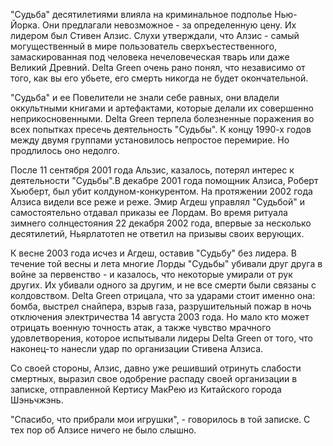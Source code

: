 "Судьба" десятилетиями влияла на криминальное подполье Нью-Йорка. Они предлагали невозможное - за определенную цену. Их лидером был Стивен Алзис. Слухи утверждали, что Алзис - самый могущественный в мире пользователь сверхъестественного, замаскированная под человека нечеловеческая тварь или даже Великий Древний. Delta Green очень рано понял, что независимо от того, как вы его убьете, его смерть никогда не будет окончательной.

"Судьба" и ее Повелители не знали себе равных, они владели оккультными книгами и артефактами, которые делали их совершенно неприкосновенными. Delta Green терпела болезненные поражения во всех попытках пресечь деятельность "Судьбы". К концу 1990-х годов между двумя группами установилось непростое перемирие. Но продлилось оно недолго.

После 11 сентября 2001 года Альзис, казалось, потерял интерес к деятельности "Судьбы".В декабре 2001 года помощник Алзиса, Роберт Хьюберт, был убит колдуном-конкурентом. 
На протяжении 2002 года Алзиса видели все реже и реже. Эмир Агдеш управлял "Судьбой" и самостоятельно отдавал приказы ее Лордам. Во время ритуала зимнего солнцестояния 22 декабря 2002 года, впервые за несколько десятилетий, Ньярлатотеп не ответил на призывы своих верующих. 

К весне 2003 года исчез и Агдеш, оставив "Судьбу" без лидера. В течение той весны и лета многие Лорды "Судьбы" убивали друг друга в войне за первенство - и казалось, что некоторые умирали от рук других. Их убивали одного за другим, и не все смерти были связаны с колдовством. Delta Green отрицала, что за ударами стоит именно она: бомба, выстрел снайпера, взрыв газа, разрушительный пожар в ночь отключения электричества 14 августа 2003 года. Но мало кто может отрицать военную точность атак, а также чувство мрачного удовлетворения, которое испытывали лидеры Delta Green от того, что наконец-то нанесли удар по организации Стивена Алзиса.

Со своей стороны, Алзис, давно уже решивший отринуть слабости смертных, выразил свое одобрение распаду своей организации в записке, отправленной Кертису МакРею из Китайского города Шэньчжэнь. 

"Спасибо, что прибрали мои игрушки", - говорилось в той записке. С тех пор об Алзисе ничего не было слышно.